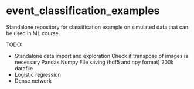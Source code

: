 # event_classification_examples
Standalone repository for classification example on simulated data that can be used in ML course.

TODO:
* Standalone data import and exploration
    Check if transpose of images is necessary
    Pandas
    Numpy
    File saving (hdf5 and npy format)
    200k datafile
* Logistic regression
* Dense network
